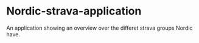 # Nordic-strava-application
An application showing an overview over the differet strava groups Nordic have.
